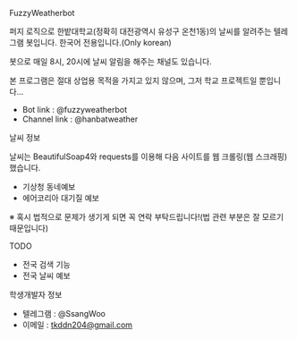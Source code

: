 FuzzyWeatherbot

퍼지 로직으로 한밭대학교(정확히 대전광역시 유성구 온천1동)의 날씨를 알려주는 텔레그램 봇입니다. 한국어 전용입니다.(Only korean)

봇으로 매일 8시, 20시에 날씨 알림을 해주는 채널도 있습니다.

본 프로그램은 절대 상업용 목적을 가지고 있지 않으며, 그저 학교 프로젝트일 뿐입니다...

- Bot link : @fuzzyweatherbot
- Channel link : @hanbatweather

날씨 정보

날씨는 BeautifulSoap4와 requests를 이용해 다음 사이트를 웹 크롤링(웹 스크래핑)했습니다.

- 기상청 동네예보
- 에어코리아 대기질 예보

※ 혹시 법적으로 문제가 생기게 되면 꼭 연락 부탁드립니다!(법 관련 부분은 잘 모르기 때문입니다)

TODO

- 전국 검색 기능
- 전국 날씨 예보

학생개발자 정보

- 텔레그램 : @SsangWoo
- 이메일 : tkddn204@gmail.com
